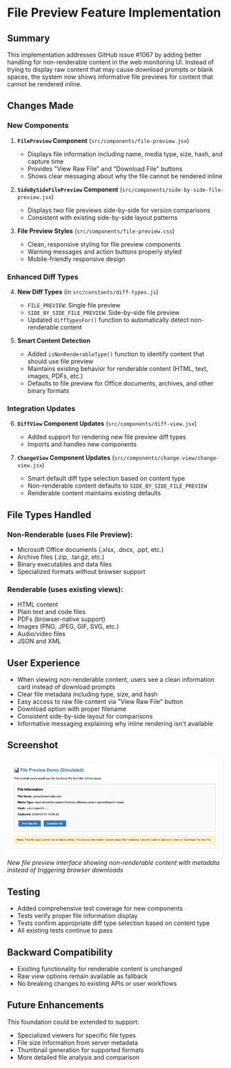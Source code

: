 # File Preview Feature Implementation

## Summary

This implementation addresses GitHub issue #1067 by adding better handling for non-renderable content in the web monitoring UI. Instead of trying to display raw content that may cause download prompts or blank spaces, the system now shows informative file previews for content that cannot be rendered inline.

## Changes Made

### New Components

1. **`FilePreview` Component** (`src/components/file-preview.jsx`)
   - Displays file information including name, media type, size, hash, and capture time
   - Provides "View Raw File" and "Download File" buttons
   - Shows clear messaging about why the file cannot be rendered inline

2. **`SideBySideFilePreview` Component** (`src/components/side-by-side-file-preview.jsx`)
   - Displays two file previews side-by-side for version comparisons
   - Consistent with existing side-by-side layout patterns

3. **File Preview Styles** (`src/components/file-preview.css`)
   - Clean, responsive styling for file preview components
   - Warning messages and action buttons properly styled
   - Mobile-friendly responsive design

### Enhanced Diff Types

4. **New Diff Types** (in `src/constants/diff-types.js`)
   - `FILE_PREVIEW`: Single file preview
   - `SIDE_BY_SIDE_FILE_PREVIEW`: Side-by-side file preview
   - Updated `diffTypesFor()` function to automatically detect non-renderable content

5. **Smart Content Detection**
   - Added `isNonRenderableType()` function to identify content that should use file preview
   - Maintains existing behavior for renderable content (HTML, text, images, PDFs, etc.)
   - Defaults to file preview for Office documents, archives, and other binary formats

### Integration Updates

6. **`DiffView` Component Updates** (`src/components/diff-view.jsx`)
   - Added support for rendering new file preview diff types
   - Imports and handles new components

7. **`ChangeView` Component Updates** (`src/components/change-view/change-view.jsx`)
   - Smart default diff type selection based on content type
   - Non-renderable content defaults to `SIDE_BY_SIDE_FILE_PREVIEW`
   - Renderable content maintains existing defaults

## File Types Handled

### Non-Renderable (uses File Preview):
- Microsoft Office documents (.xlsx, .docx, .ppt, etc.)
- Archive files (.zip, .tar.gz, etc.)
- Binary executables and data files
- Specialized formats without browser support

### Renderable (uses existing views):
- HTML content
- Plain text and code files
- PDFs (browser-native support)
- Images (PNG, JPEG, GIF, SVG, etc.)
- Audio/video files
- JSON and XML

## User Experience

- When viewing non-renderable content, users see a clean information card instead of download prompts
- Clear file metadata including type, size, and hash
- Easy access to raw file content via "View Raw File" button
- Download option with proper filename
- Consistent side-by-side layout for comparisons
- Informative messaging explaining why inline rendering isn't available

## Screenshot

![File Preview Example](screenshots/file-preview-example.png)
*New file preview interface showing non-renderable content with metadata instead of triggering browser downloads*

## Testing

- Added comprehensive test coverage for new components
- Tests verify proper file information display
- Tests confirm appropriate diff type selection based on content type
- All existing tests continue to pass

## Backward Compatibility

- Existing functionality for renderable content is unchanged
- Raw view options remain available as fallback
- No breaking changes to existing APIs or user workflows

## Future Enhancements

This foundation could be extended to support:
- Specialized viewers for specific file types
- File size information from server metadata
- Thumbnail generation for supported formats
- More detailed file analysis and comparison
